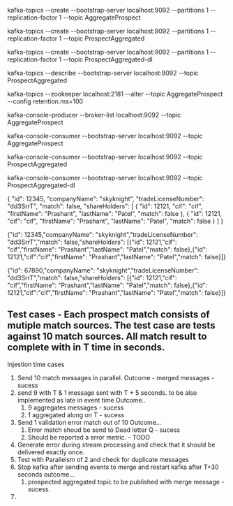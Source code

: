 kafka-topics --create --bootstrap-server localhost:9092 --partitions 1 --replication-factor 1 --topic AggregateProspect

kafka-topics --create --bootstrap-server localhost:9092 --partitions 1 --replication-factor 1 --topic ProspectAggregated

kafka-topics --create --bootstrap-server localhost:9092 --partitions 1 --replication-factor 1 --topic ProspectAggregated-dl

kafka-topics --describe --bootstrap-server localhost:9092 --topic ProspectAggregated

kafka-topics --zookeeper localhost:2181 --alter --topic AggregateProspect --config retention.ms=100

kafka-console-producer --broker-list localhost:9092 --topic AggregateProspect

kafka-console-consumer --bootstrap-server localhost:9092 --topic AggregateProspect

kafka-console-consumer --bootstrap-server localhost:9092 --topic ProspectAggregated

kafka-console-consumer --bootstrap-server localhost:9092 --topic ProspectAggregated-dl


{
    "id": 12345,
    "companyName": "skyknight",
    "tradeLicenseNumber": "dd3SrrT",
    "match": false,
    "shareHolders": [
      {
        "id": 12121,
        "cif": "cif",
        "firstName": "Prashant",
        "lastName": "Patel",
        "match": false
      },
      {
        "id": 12121,
        "cif": "cif",
        "firstName": "Prashant",
        "lastName": "Patel",
        "match": false
      }
    ]
}

{"id": 12345,"companyName": "skyknight","tradeLicenseNumber": "dd3SrrT","match": false,"shareHolders": [{"id": 12121,"cif": "cif","firstName": "Prashant","lastName": "Patel","match": false},{"id": 12121,"cif":"cif","firstName": "Prashant","lastName": "Patel","match": false}]}

{"id": 67890,"companyName": "skyknight","tradeLicenseNumber": "dd3SrrT","match": false,"shareHolders": [{"id": 12121,"cif": "cif","firstName": "Prashant","lastName": "Patel","match": false},{"id": 12121,"cif":"cif","firstName": "Prashant","lastName": "Patel","match": false}]}

## Test cases - Each prospect match consists of mutiple match sources. The test case are tests against 10 match sources. All match result to complete with in T time in seconds.  

Injestion time cases 

1. Send 10 match messages in parallel.
    Outcome - merged messages - sucess 
2. send 9 with T & 1 message sent with T + 5 seconds. to be also implemented as late in event time
    Outcome..  
    1. 9 aggregates messages - sucess  
    2. 1 aggregated along on T - sucess 
3. Send 1 validation error match out of 10 
    Outcome...
    1. Error match shoud be send to Dead letter Q - sucess
    2. Should be reported a error metric. - TODO
4. Generate error during stream processing and check that it should be delivered exactly once.
5. Test with Paralleism of 2 and check for duplicate messages
6. Stop kafka after sending events to merge and restart kafka after T+30 seconds 
     outcome...
     1. prospected aggregated topic to be published with merge message - sucess.  
7. 
